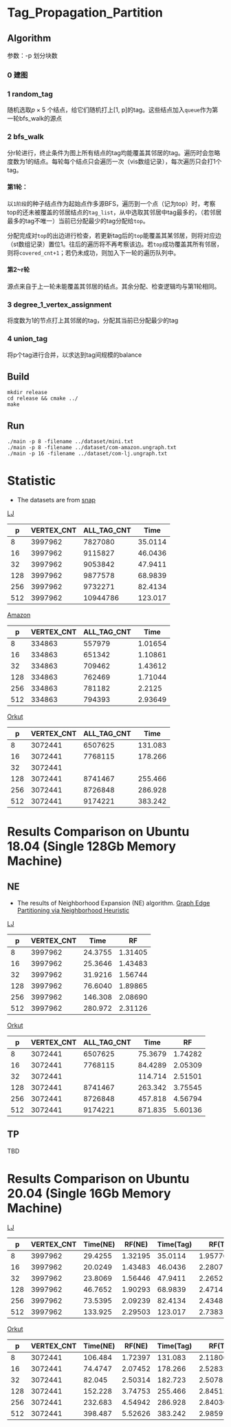 # Tag_Propagation_Partition



## Algorithm

参数：-p 划分块数

### 0 建图

### 1 random_tag

随机选取$p \times 5$ 个结点，给它们随机打上[1, p]的tag。这些结点加入`queue`作为第一轮bfs_walk的源点

### 2 bfs_walk

分r轮进行，终止条件为图上所有结点的tag均能覆盖其邻居的tag。遍历时会忽略度数为1的结点。每轮每个结点只会遍历一次（vis数组记录），每次遍历只会打1个tag。

#### 第1轮：

以`1阶段`的种子结点作为起始点作多源BFS，遍历到一个点（记为top）时，考察top的还未被覆盖的邻居结点的`tag_list`，从中选取其邻居中tag最多的，（若邻居最多的tag不唯一）当前已分配最少的tag分配给`top`。

分配完成对`top`的出边进行检查，若更新tag后的`top`能覆盖其某邻居，则将对应边（st数组记录）置位1。往后的遍历将不再考察该边。若`top`成功覆盖其所有邻居，则将`covered_cnt+1`；若仍未成功，则加入下一轮的遍历队列中。

#### 第2~r轮

源点来自于上一轮未能覆盖其邻居的结点。其余分配、检查逻辑均与第1轮相同。

### 3 degree_1_vertex_assignment

将度数为1的节点打上其邻居的tag，分配其当前已分配最少的tag

### 4 union_tag

将p个tag进行合并，以求达到tag间规模的balance

## Build
```shell
mkdir release
cd release && cmake ../
make
```

## Run
```shell
./main -p 8 -filename ../dataset/mini.txt
./main -p 8 -filename ../dataset/com-amazon.ungraph.txt
./main -p 16 -filename ../dataset/com-lj.ungraph.txt
```



# Statistic
- The datasets are from [snap](http://snap.stanford.edu/data/index.html)

[LJ](http://snap.stanford.edu/data/com-LiveJournal.html)

| p    | VERTEX_CNT | ALL_TAG_CNT | Time    |
| ---- | ---------- | ----------- | ------- |
| 8    | 3997962    | 7827080     | 35.0114 |
| 16   | 3997962    | 9115827     | 46.0436 |
| 32   | 3997962    | 9053842     | 47.9411 |
| 128  | 3997962    | 9877578     | 68.9839 |
| 256  | 3997962    | 9732271     | 82.4134 |
| 512  | 3997962    | 10944786    | 123.017 |



[Amazon](http://snap.stanford.edu/data/com-Amazon.html)

| p    | VERTEX_CNT | ALL_TAG_CNT | Time    |
| ---- | ---------- | ----------- | ------- |
| 8    | 334863     | 557979      | 1.01654 |
| 16   | 334863     | 651342      | 1.10861 |
| 32   | 334863     | 709462      | 1.43612 |
| 128  | 334863     | 762469      | 1.71044 |
| 256  | 334863     | 781182      | 2.2125  |
| 512  | 334863     | 794393      | 2.93649 |



[Orkut](http://snap.stanford.edu/data/com-Orkut.html)

| p    | VERTEX_CNT | ALL_TAG_CNT | Time    |
| ---- | ---------- | ----------- | ------- |
| 8    | 3072441    | 6507625     | 131.083 |
| 16   | 3072441    | 7768115     | 178.266 |
| 32   | 3072441    |             |         |
| 128  | 3072441    | 8741467     | 255.466 |
| 256  | 3072441    | 8726848     | 286.928 |
| 512  | 3072441    | 9174221     | 383.242 |


# Results Comparison on Ubuntu 18.04 (Single 128Gb Memory Machine)

## NE 

- The results of Neighborhood Expansion (NE) algorithm.
[Graph Edge Partitioning via Neighborhood Heuristic](http://www.kdd.org/kdd2017/papers/view/graph-edge-partitioning-via-neighborhood-heuristic)

[LJ](http://snap.stanford.edu/data/com-LiveJournal.html)

| p    | VERTEX_CNT | Time    | RF      |
| ---- | ---------- | ------- | ------- |
| 8    | 3997962    | 24.3755 | 1.31405 |
| 16   | 3997962    | 25.3646 | 1.43483 |
| 32   | 3997962    | 31.9216 | 1.56744 |
| 128  | 3997962    | 76.6040 | 1.89865 |
| 256  | 3997962    | 146.308 | 2.08690 |
| 512  | 3997962    | 280.972 | 2.31126 |


[Orkut](http://snap.stanford.edu/data/com-Orkut.html)

| p    | VERTEX_CNT | ALL_TAG_CNT | Time    | RF      |
| ---- | ---------- | ----------- | ------- | ------- |
| 8    | 3072441    | 6507625     | 75.3679 | 1.74282 |
| 16   | 3072441    | 7768115     | 84.4289 | 2.05309 |
| 32   | 3072441    |             | 114.714 | 2.51501 |
| 128  | 3072441    | 8741467     | 263.342 | 3.75545 |
| 256  | 3072441    | 8726848     | 457.818 | 4.56794 |
| 512  | 3072441    | 9174221     | 871.835 | 5.60136 |

## TP

TBD



# Results Comparison on Ubuntu 20.04 (Single 16Gb Memory Machine)

[LJ](http://snap.stanford.edu/data/com-LiveJournal.html)

| p    | VERTEX_CNT | Time(NE) | RF(NE)  | Time(Tag) | RF(Tag)     |
| ---- | ---------- | -------- | ------- | --------- | ----------- |
| 8    | 3997962    | 29.4255  | 1.32195 | 35.0114   | 1.957767483 |
| 16   | 3997962    | 20.0249  | 1.43483 | 46.0436   | 2.2807      |
| 32   | 3997962    | 23.8069  | 1.56446 | 47.9411   | 2.2652      |
| 128  | 3997962    | 46.7652  | 1.90293 | 68.9839   | 2.4714      |
| 256  | 3997962    | 73.5395  | 2.09239 | 82.4134   | 2.4348      |
| 512  | 3997962    | 133.925  | 2.29503 | 123.017   | 2.7383      |

[Orkut](http://snap.stanford.edu/data/com-Orkut.html)

| p    | VERTEX_CNT | Time(NE) | RF(NE)  | Time(Tag) | RF(Tag)     |
| ---- | ---------- | -------- | ------- | --------- | ----------- |
| 8    | 3072441    | 106.484  | 1.72397 | 131.083   | 2.118063455 |
| 16   | 3072441    | 74.4747  | 2.07452 | 178.266   | 2.528320316 |
| 32   | 3072441    | 82.045   | 2.50314 | 182.723   | 2.5078125   |
| 128  | 3072441    | 152.228  | 3.74753 | 255.466   | 2.845121192 |
| 256  | 3072441    | 232.683  | 4.54942 | 286.928   | 2.840363086 |
| 512  | 3072441    | 398.487  | 5.52626 | 383.242   | 2.985971415 |

## 